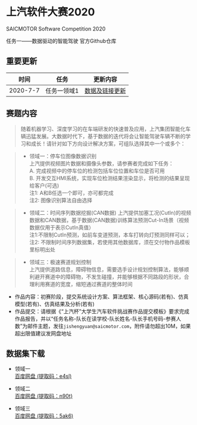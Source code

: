 # 上汽软件大赛2020
SAICMOTOR Software Competition 2020   
 
任务一——数据驱动的智能驾驶 官方Github仓库

## 重要更新
| 时间 | 任务 | 更新内容 |
| --- | --- | --- |
| 2020-7-7 | 任务一领域1 | [数据及链接更新](#update1) |

## 赛题内容

> 随着机器学习、深度学习的在车端研发的快速普及应用，上汽集团智能化车辆迅猛发展。大数据时代下，基于数据的迭代将会让智能驾驶车辆不断的学习和成长！请针对如下方向设计解决方案，可组队选择其中一个或多个：

> * 领域一：停车位图像数据识别   
> 上汽提供视频图片数据和摄像头参数，请参赛者完成如下任务：   
> A. 完成视频中的停车位的检测包括车位位置和车位是否可用   
> B. 开发交互HMI系统，实现车位检测结果渲染显示，将检测的结果呈现给客户(可选)   
> 注1: A和B任选一个即可，亦可都完成   
> 注2: 图像识别算法自由选择   

> * 领域二：时间序列数据挖掘(CAN数据)
> 上汽提供加塞工况(CutIn)的视频数据和CAN数据，基于数据(CAN数据)训练算法预测Cut-In场景（视频数据仅用于表示CutIn真值）   
> 注1:不限制CutIn预测，如前车变道预测，本车打转向灯预测同样可以；  
> 注2: 不限制时间序列数据集，若使用其他数据库，须在交付物作品模板里标明出处

> * 领域三：极速赛道规划控制   
> 上汽提供道路信息，障碍物信息，需要选手设计规划控制算法，能够顺利避开赛道中的障碍物，不发生碰撞，并能够根据不同路段的形状，合理利用赛道的宽度，缩短通过赛道的整体时间   

- 作品内容：初赛阶段，提交系统设计方案、算法框架、核心源码(若有)、仿真模型(若有)、仿真结果及分析(若有)
- 作品提交：请根据《“上汽杯”大学生汽车软件挑战赛作品提交模板》要求完成作品报告，并以“任务名称-队长在读学校-队长姓名-队长手机号码-参赛人数”为邮件主题，发往`jishengyuan@saicmotor.com`，附件请勿超出10M，如果超出限值建议发网盘地址

## 数据集下载
* <span id="update1">领域一</span>  
[百度网盘 (提取码：e4sl)](https://pan.baidu.com/s/1i0YurHSK-ajNY_KLmxAbzQ)

* 领域二  
[百度网盘 (提取码：n90t)](https://pan.baidu.com/s/19bRF2hupHre2es8RwC5T8g)

* 领域三  
[百度网盘 (提取码：5ak6)](https://pan.baidu.com/s/1ghsfaXl2g34dNj273hVlDw)
